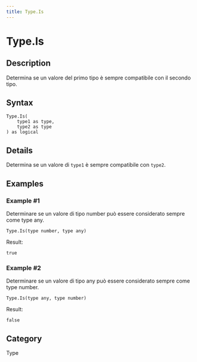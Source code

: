 ```yaml
---
title: Type.Is
---
```


# Type.Is


## Description

Determina se un valore del primo tipo è sempre compatibile con il secondo tipo.


## Syntax

```powerquery
Type.Is(
    type1 as type,
    type2 as type
) as logical
```


## Details

Determina se un valore di <code>type1</code> è sempre compatibile con <code>type2</code>.


## Examples

### Example #1 
Determinare se un valore di tipo number può essere considerato sempre come type any.
```powerquery
Type.Is(type number, type any)
```

Result: 
```powerquery
true
```


### Example #2 
Determinare se un valore di tipo any può essere considerato sempre come type number.
```powerquery
Type.Is(type any, type number)
```

Result: 
```powerquery
false
```




## Category
Type
